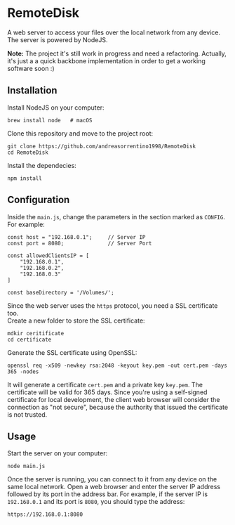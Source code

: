 # RemoteDisk

A web server to access your files over the local network from any device.
The server is powered by NodeJS.

**Note:** The project it's still work in progress and need a refactoring.
Actually, it's just a a quick backbone implementation in order to get a working software soon :)

## Installation

Install NodeJS on your computer:

```
brew install node   # macOS
```

Clone this repository and move to the project root:

```
git clone https://github.com/andreasorrentino1998/RemoteDisk
cd RemoteDisk
```

Install the dependecies:

```
npm install
```

## Configuration
Inside the `main.js`, change the parameters in the section marked as `CONFIG`. For example:

```
const host = "192.168.0.1";     // Server IP
const port = 8080;              // Server Port

const allowedClientsIP = [
    "192.168.0.1",
    "192.168.0.2",
    "192.168.0.3"
]

const baseDirectory = '/Volumes/';
```

Since the web server uses the `https` protocol, you need a SSL certificate too.  
Create a new folder to store the SSL certificate:

```
mdkir ceritificate
cd certificate
```

Generate the SSL certificate using OpenSSL:

```
openssl req -x509 -newkey rsa:2048 -keyout key.pem -out cert.pem -days 365 -nodes
```

It will generate a certificate `cert.pem` and a private key `key.pem`. The certificate will be valid for 365 days. Since you're using a self-signed certificate for local development, the client web browser will consider the connection as "not secure", because the authority that issued the certificate is not trusted.

## Usage
Start the server on your computer:

```
node main.js
```

Once the server is running, you can connect to it from any device on the same local network. Open a web browser and enter the server IP address followed by its port in the address bar. For example, if the server IP is `192.168.0.1` and its port is `8080`, you should type the address:


```
https://192.168.0.1:8080
```